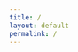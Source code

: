 ```yaml
---
title: /
layout: default
permalink: /
---
```

<link rel="stylesheet" href="/_sass/glitch.scss" />
<script>
  if(/Android|webOS|iPhone|iPad|iPod|BlackBerry|IEMobile|Opera Mini/i.test(navigator.userAgent)){
  // true for mobile device
  document.write("MOBILE DEVICE BABY");
}else{
  // false for not mobile device
document.write('<div class="container central">\n');
document.write('<div class="glitch" data-text="ELISABÉTH">ELISABÉTH</div>\n');
document.write('<div class="glow">ELISABÉTH</div>\n');
document.write('<p class="subtitle">IMPRACTICAL DEVELOPER</p>\n');
document.write('</div>\n');
document.write('<div class="scanlines"></div>\n');
}
</script>
